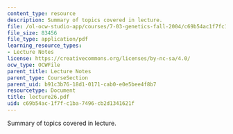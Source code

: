 ```yaml
---
content_type: resource
description: Summary of topics covered in lecture.
file: /ol-ocw-studio-app/courses/7-03-genetics-fall-2004/c69b54ac1f7fc1ba7496cb2d1341621f_lecture26.pdf
file_size: 83456
file_type: application/pdf
learning_resource_types:
- Lecture Notes
license: https://creativecommons.org/licenses/by-nc-sa/4.0/
ocw_type: OCWFile
parent_title: Lecture Notes
parent_type: CourseSection
parent_uid: b91c3b76-18d1-0171-cab0-e0e5bee4f8b7
resourcetype: Document
title: lecture26.pdf
uid: c69b54ac-1f7f-c1ba-7496-cb2d1341621f
---
```

Summary of topics covered in lecture.